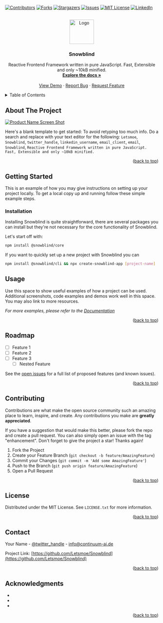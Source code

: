 <div id="top"></div>
<!--
*** Thanks for checking out the Best-README-Template. If you have a suggestion
*** that would make this better, please fork the repo and create a pull request
*** or simply open an issue with the tag "enhancement".
*** Don't forget to give the project a star!
*** Thanks again! Now go create something AMAZING! :D
-->



<!-- PROJECT SHIELDS -->
<!--
*** I'm using markdown "reference style" links for readability.
*** Reference links are enclosed in brackets [ ] instead of parentheses ( ).
*** See the bottom of this document for the declaration of the reference variables
*** for contributors-url, forks-url, etc. This is an optional, concise syntax you may use.
*** https://www.markdownguide.org/basic-syntax/#reference-style-links
-->
[![Contributors][contributors-shield]][contributors-url]
[![Forks][forks-shield]][forks-url]
[![Stargazers][stars-shield]][stars-url]
[![Issues][issues-shield]][issues-url]
[![MIT License][license-shield]][license-url]
[![LinkedIn][linkedin-shield]][linkedin-url]



<!-- PROJECT LOGO -->
<br />
<div align="center">
  <a href="https://github.com/Letsmoe/Snowblind">
    <img src="images/logo.png" alt="Logo" width="80" height="80">
  </a>

<h3 align="center">Snowblind</h3>

  <p align="center">
    Reactive Frontend Framework written in pure JavaScript. Fast, Extensible and only ~10kB minified.
    <br />
    <a href="https://continuum-ai.de/docs/snowblind"><strong>Explore the docs »</strong></a>
    <br />
    <br />
    <a href="https://continuum-ai.de/snowblind/demo">View Demo</a>
    ·
    <a href="https://github.com/Letsmoe/Snowblind/issues">Report Bug</a>
    ·
    <a href="https://github.com/Letsmoe/Snowblind/issues">Request Feature</a>
  </p>
</div>



<!-- TABLE OF CONTENTS -->
<details>
  <summary>Table of Contents</summary>
  <ol>
    <li>
      <a href="#about-the-project">About The Project</a>
    </li>
    <li>
      <a href="#getting-started">Getting Started</a>
      <ul>
        <li><a href="#prerequisites">Prerequisites</a></li>
        <li><a href="#installation">Installation</a></li>
      </ul>
    </li>
    <li><a href="#usage">Usage</a></li>
    <li><a href="#roadmap">Roadmap</a></li>
    <li><a href="#contributing">Contributing</a></li>
    <li><a href="#license">License</a></li>
    <li><a href="#contact">Contact</a></li>
    <li><a href="#acknowledgments">Acknowledgments</a></li>
  </ol>
</details>



<!-- ABOUT THE PROJECT -->
## About The Project

[![Product Name Screen Shot][product-screenshot]](https://example.com)

Here's a blank template to get started: To avoid retyping too much info. Do a search and replace with your text editor for the following: `Letsmoe`, `Snowblind`, `twitter_handle`, `linkedin_username`, `email_client`, `email`, `Snowblind`, `Reactive Frontend Framework written in pure JavaScript. Fast, Extensible and only ~10kB minified.`

<p align="right">(<a href="#top">back to top</a>)</p>



<!-- GETTING STARTED -->
## Getting Started

This is an example of how you may give instructions on setting up your project locally.
To get a local copy up and running follow these simple example steps.

### Installation

Installing Snowblind is quite straightforward, there are several packages you can install but they're not necessary for the core functionality of Snowblind.

Let's start off with:
```sh
npm install @snowblind/core
```

If you want to quickly set up a new project with Snowblind you can
```sh
npm install @snowblind/cli && npx create-snowblind-app [project-name]
```


<!-- USAGE EXAMPLES -->
## Usage

Use this space to show useful examples of how a project can be used. Additional screenshots, code examples and demos work well in this space. You may also link to more resources.

_For more examples, please refer to the [Documentation](https://example.com)_

<p align="right">(<a href="#top">back to top</a>)</p>



<!-- ROADMAP -->
## Roadmap

- [ ] Feature 1
- [ ] Feature 2
- [ ] Feature 3
    - [ ] Nested Feature

See the [open issues](https://github.com/Letsmoe/Snowblind/issues) for a full list of proposed features (and known issues).

<p align="right">(<a href="#top">back to top</a>)</p>



<!-- CONTRIBUTING -->
## Contributing

Contributions are what make the open source community such an amazing place to learn, inspire, and create. Any contributions you make are **greatly appreciated**.

If you have a suggestion that would make this better, please fork the repo and create a pull request. You can also simply open an issue with the tag "enhancement".
Don't forget to give the project a star! Thanks again!

1. Fork the Project
2. Create your Feature Branch (`git checkout -b feature/AmazingFeature`)
3. Commit your Changes (`git commit -m 'Add some AmazingFeature'`)
4. Push to the Branch (`git push origin feature/AmazingFeature`)
5. Open a Pull Request

<p align="right">(<a href="#top">back to top</a>)</p>



<!-- LICENSE -->
## License

Distributed under the MIT License. See `LICENSE.txt` for more information.

<p align="right">(<a href="#top">back to top</a>)</p>



<!-- CONTACT -->
## Contact

Your Name - [@twitter_handle](https://twitter.com/twitter_handle) - info@continuum-ai.de

Project Link: [https://github.com/Letsmoe/Snowblind](https://github.com/Letsmoe/Snowblind)

<p align="right">(<a href="#top">back to top</a>)</p>



<!-- ACKNOWLEDGMENTS -->
## Acknowledgments

* []()
* []()
* []()

<p align="right">(<a href="#top">back to top</a>)</p>



<!-- MARKDOWN LINKS & IMAGES -->
<!-- https://www.markdownguide.org/basic-syntax/#reference-style-links -->
[contributors-shield]: https://img.shields.io/github/contributors/Letsmoe/Snowblind.svg?style=for-the-badge
[contributors-url]: https://github.com/Letsmoe/Snowblind/graphs/contributors
[forks-shield]: https://img.shields.io/github/forks/Letsmoe/Snowblind.svg?style=for-the-badge
[forks-url]: https://github.com/Letsmoe/Snowblind/network/members
[stars-shield]: https://img.shields.io/github/stars/Letsmoe/Snowblind.svg?style=for-the-badge
[stars-url]: https://github.com/Letsmoe/Snowblind/stargazers
[issues-shield]: https://img.shields.io/github/issues/Letsmoe/Snowblind.svg?style=for-the-badge
[issues-url]: https://github.com/Letsmoe/Snowblind/issues
[license-shield]: https://img.shields.io/github/license/Letsmoe/Snowblind.svg?style=for-the-badge
[license-url]: https://github.com/Letsmoe/Snowblind/blob/master/LICENSE.txt
[linkedin-shield]: https://img.shields.io/badge/-LinkedIn-black.svg?style=for-the-badge&logo=linkedin&colorB=555
[linkedin-url]: https://linkedin.com/in/linkedin_username
[product-screenshot]: images/screenshot.png

